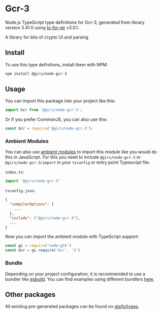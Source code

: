 
# Gcr-3

Node.js TypeScript type definitions for Gcr-3, generated from library version 3.41.0 using [ts-for-gir](https://github.com/gjsify/ts-for-gir) v3.0.1.

A library for bits of crypto UI and parsing

## Install

To use this type definitions, install them with NPM:
```bash
npm install @girs/node-gcr-3
```

## Usage

You can import this package into your project like this:
```ts
import Gcr from '@girs/node-gcr-3';
```

Or if you prefer CommonJS, you can also use this:
```ts
const Gcr = require('@girs/node-gcr-3');
```

### Ambient Modules

You can also use [ambient modules](https://github.com/gjsify/ts-for-gir/tree/main/packages/cli#ambient-modules) to import this module like you would do this in JavaScript.
For this you need to include `@girs/node-gcr-3` or `@girs/node-gcr-3/import` in your `tsconfig` or entry point Typescript file:

`index.ts`:
```ts
import '@girs/node-gcr-3'
```

`tsconfig.json`:
```json
{
  "compilerOptions": {
    ...
  },
  "include": ["@girs/node-gcr-3"],
  ...
}
```

Now you can import the ambient module with TypeScript support: 

```ts
const gi = require('node-gtk')
const Gcr = gi.require('Gcr', '3')
```


### Bundle

Depending on your project configuration, it is recommended to use a bundler like [esbuild](https://esbuild.github.io/). You can find examples using different bundlers [here](https://github.com/gjsify/ts-for-gir/tree/main/examples).

## Other packages

All existing pre-generated packages can be found on [gjsify/types](https://github.com/gjsify/types).

